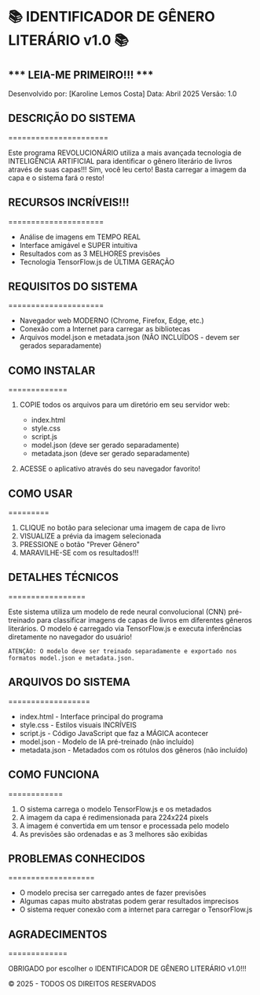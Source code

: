 # 📚 IDENTIFICADOR DE GÊNERO LITERÁRIO v1.0 📚

## *** LEIA-ME PRIMEIRO!!! ***

Desenvolvido por: [Karoline Lemos Costa]
Data: Abril 2025
Versão: 1.0

## DESCRIÇÃO DO SISTEMA
======================

Este programa REVOLUCIONÁRIO utiliza a mais avançada tecnologia de INTELIGÊNCIA ARTIFICIAL para identificar o gênero literário de livros através de suas capas!!! Sim, você leu certo! Basta carregar a imagem da capa e o sistema fará o resto!

## RECURSOS INCRÍVEIS!!!
=====================

* Análise de imagens em TEMPO REAL
* Interface amigável e SUPER intuitiva
* Resultados com as 3 MELHORES previsões
* Tecnologia TensorFlow.js de ÚLTIMA GERAÇÃO

## REQUISITOS DO SISTEMA
=====================

* Navegador web MODERNO (Chrome, Firefox, Edge, etc.)
* Conexão com a Internet para carregar as bibliotecas
* Arquivos model.json e metadata.json (NÃO INCLUÍDOS - devem ser gerados separadamente)

## COMO INSTALAR
=============

1. COPIE todos os arquivos para um diretório em seu servidor web:
   - index.html
   - style.css
   - script.js
   - model.json (deve ser gerado separadamente)
   - metadata.json (deve ser gerado separadamente)

2. ACESSE o aplicativo através do seu navegador favorito!

## COMO USAR
=========

1. CLIQUE no botão para selecionar uma imagem de capa de livro
2. VISUALIZE a prévia da imagem selecionada
3. PRESSIONE o botão "Prever Gênero"
4. MARAVILHE-SE com os resultados!!!

## DETALHES TÉCNICOS
=================

Este sistema utiliza um modelo de rede neural convolucional (CNN) pré-treinado para classificar imagens de capas de livros em diferentes gêneros literários. O modelo é carregado via TensorFlow.js e executa inferências diretamente no navegador do usuário!

```
ATENÇÃO: O modelo deve ser treinado separadamente e exportado nos formatos model.json e metadata.json.
```

## ARQUIVOS DO SISTEMA
==================

* index.html - Interface principal do programa
* style.css - Estilos visuais INCRÍVEIS
* script.js - Código JavaScript que faz a MÁGICA acontecer
* model.json - Modelo de IA pré-treinado (não incluído)
* metadata.json - Metadados com os rótulos dos gêneros (não incluído)

## COMO FUNCIONA
============

1. O sistema carrega o modelo TensorFlow.js e os metadados
2. A imagem da capa é redimensionada para 224x224 pixels
3. A imagem é convertida em um tensor e processada pelo modelo
4. As previsões são ordenadas e as 3 melhores são exibidas

## PROBLEMAS CONHECIDOS
===================

* O modelo precisa ser carregado antes de fazer previsões
* Algumas capas muito abstratas podem gerar resultados imprecisos
* O sistema requer conexão com a internet para carregar o TensorFlow.js

## AGRADECIMENTOS
=============

OBRIGADO por escolher o IDENTIFICADOR DE GÊNERO LITERÁRIO v1.0!!!

© 2025 - TODOS OS DIREITOS RESERVADOS
```

